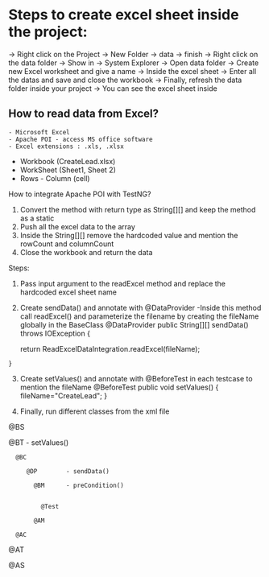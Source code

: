
# Steps to create excel sheet inside the project:
   -> Right click on the Project -> New Folder -> data -> finish 
   -> Right click on the data folder -> Show in -> System Explorer 
   -> Open data folder -> Create new Excel worksheet and give a name
   -> Inside the excel sheet -> Enter all the datas and save and close the workbook
   -> Finally, refresh the data folder inside your project -> You can see the 
      excel sheet inside 


## How to read data from Excel?

    - Microsoft Excel
    - Apache POI - access MS office software 
    - Excel extensions : .xls, .xlsx


 - Workbook (CreateLead.xlsx)
 -  WorkSheet (Sheet1, Sheet 2)
   - Rows
    - Column (cell)


How to integrate Apache POI with TestNG?
1. Convert the method with return type as String[][] and keep the method as a static
2. Push all the excel data to the array
3. Inside the String[][] remove the hardcoded value and mention the rowCount and columnCount
4. Close the workbook and return the data


Steps:
  1. Pass input argument to the readExcel method and replace the hardcoded excel sheet name
  2. Create sendData() and annotate with @DataProvider
      -Inside this method call readExcel() and parameterize the filename by creating the fileName globally in the BaseClass
         @DataProvider
	public String[][] sendData() throws IOException { 
		
		return ReadExcelDataIntegration.readExcel(fileName);
         

	}
  3. Create setValues() and annotate with @BeforeTest in each testcase to mention the fileName
      @BeforeTest
	public void setValues() {
		fileName="CreateLead";
	}
	
  4. Finally, run different classes from the xml file 


@BS 
   
   @BT              - setValues()
      
      @BC         

         @DP        - sendData()

           @BM      - preCondition()
      

             @Test

           @AM

      @AC

  @AT

@AS      

